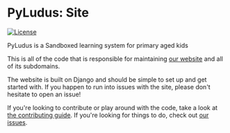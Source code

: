 # PyLudus: Site
[![License](https://img.shields.io/badge/license-MIT-green)](LICENSE)

PyLudus is a Sandboxed learning system for primary aged kids

This is all of the code that is responsible for maintaining [our website][1] and all of its subdomains.

The website is built on Django and should be simple to set up and get started with.
If you happen to run into issues with the site, please don't hesitate to open an issue!

If you're looking to contribute or play around with the code, take a look at [the contributing guide][2]. If you're looking for things to do, check out [our issues][3].

[1]: https://<website_name_here>
[2]: https://github.com/AAADevs/PyLudus
[3]: https://github.com/AAADevs/PyLudus/issues
